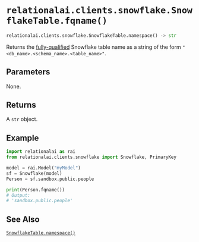 # `relationalai.clients.snowflake.SnowflakeTable.fqname()`

```python
relationalai.clients.snowflake.SnowflakeTable.namespace() -> str
```

Returns the [fully-qualified](https://docs.snowflake.com/en/sql-reference/name-resolution) Snowflake table name
as a string of the form `"<db_name>.<schema_name>.<table_name>"`.

## Parameters

None.

## Returns

A `str` object.

## Example

```python
import relationalai as rai
from relationalai.clients.snowflake import Snowflake, PrimaryKey

model = rai.Model("myModel")
sf = Snowflake(model)
Person = sf.sandbox.public.people

print(Person.fqname())
# Output:
# 'sandbox.public.people'
```

## See Also

[`SnowflakeTable.namespace()`](./namespace.md)
